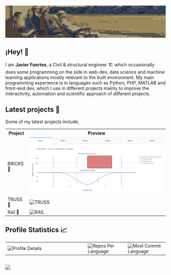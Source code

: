 [![Bowser-Hopper](https://raw.githubusercontent.com/JavFuertes/Bowser-Hopper/main/pixelated_hopper.gif)](https://github.com/JavFuertes/Bowser-Hopper)

## ¡Hey! 👋
I am **Javier Fuertes**, a Civil & structural engineer 🏗️ which occasionally does some programming on the side in web-dev, data science and machine learning applications mostly relevant to the built environment. My main programming experience is in languages such as Python, PHP, MATLAB and front-end dev, which I use in different projects mainly to improve the interactivity, automation and scientific approach of different projects. 

## Latest projects 📁

Some of my latest projects include,

<table style="width:100; table-layout:fixed">
  <tr>
    <th>Project</th>
    <th>Preview</th>
  </tr>
  <tr>
    <td>BRICKS 🧱</td>
    <td><img src="https://raw.githubusercontent.com/JavFuertes/BRICKS/main/_data/fig/LTSM_assess.png" /></td>
  </tr>
  <tr>
    <td>TRUSS 🌉</td>
    <td>
        <img src="https://raw.githubusercontent.com/JavFuertes/TRUSS1/main/reading/Figures/solution_approach/Truss_convegence.gif" alt="TRUSS" />
	  </td>
  </tr>
  <tr>
    <td>Rail 🚆</td>
    <td>
        <img src="https://raw.githubusercontent.com/JavFuertes/RAIL01/main/_Alt/Figures/Graphs/Reconstruction/reconstruction1/reconstruction_s1.gif" alt="RAIL" />
	  </td>
  </tr>
</table>

## Profile Statistics 📈

<table>
    <tr>
        <td width="50%"><img src="http://github-profile-summary-cards.vercel.app/api/cards/profile-details?username=JavFuertes&theme=github_dark" alt="Profile Details" style="width:100%;"></td>
        <td width="25%"><img src="http://github-profile-summary-cards.vercel.app/api/cards/repos-per-language?username=JavFuertes&theme=github_dark" alt="Repos Per Language" style="width:100%;"></td>
        <td width="25%"><img src="http://github-profile-summary-cards.vercel.app/api/cards/most-commit-language?username=JavFuertes&theme=github_dark" alt="Most Commit Language" style="width:100%;"></td>
    </tr>
</table>

## 
![](https://komarev.com/ghpvc/?username=JavFuertes)


